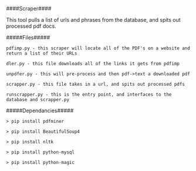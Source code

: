 ####Scraper####

This tool pulls a list of urls and phrases from the database, and spits out processed pdf docs.


#####Files#####


    pdfimp.py - this scraper will locate all of the PDF's on a website and return a list of their URLs

    dler.py - this file downloads all of the links it gets from pdfimp

    unpdfer.py - this will pre-process and then pdf->text a downloaded pdf

    scrapper.py - this file takes in a url, and spits out processed pdfs

    runscrapper.py - this is the entry point, and interfaces to the database and scrapper.py


#####Dependancies#####

    > pip install pdfminer
    
    > pip install BeautifulSoup4

    > pip install nltk

    > pip install python-mysql

    > pip install python-magic


